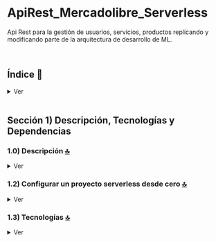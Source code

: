 # ApiRest_Mercadolibre_Serverless
Api Rest para la gestión de usuarios, servicios, productos replicando y modificando parte de la arquitectura de desarrollo de ML.


<br>

## Índice 📜

<details>
 <summary> Ver </summary>
 
 <br>
 
### Sección 1) Descripción, Tecnologías y Dependencias 

 - [1.0) Descripción del Proyecto.](#10-descripción-)
 - [1.1) Ejecución del Proyecto.](#11-ejecución-del-proyecto-)
 - [1.2) Configurar un proyecto serverless desde cero](#12-configurar-un-proyecto-serverless-desde-cero-)
 - [1.3) Tecnologías.](#13-tecnologías-)

<br>

</details>



<br>

## Sección 1) Descripción, Tecnologías y Dependencias 


### 1.0) Descripción [🔝](#índice-) 

<details>
  <summary>Ver</summary>
 
 <br>

* Una vez creado un entorno de trabajo a través de algún ide, clonamos el proyecto
```git
git clone https://github.com/andresWeitzel/ApiRest_Mercadolibre_Serverless
```
* Nos posicionamos sobre el proyecto
```git
cd 'projectName'
```
* Instalamos todos los paquetes necesarios
```git
npm i
```
* Levantamos el proyecto
```git
sls offline start

<br>

</details>


### 1.1) Ejecución del Proyecto [🔝](#índice-)

<details>
  <summary>Ver</summary>
  
* Una vez creado un entorno de trabajo a través de algún ide, clonamos el proyecto
```git
git clone https://github.com/andresWeitzel/ApiRest_Mercadolibre_Serverless
```
* Nos posicionamos sobre el proyecto
```git
cd 'projectName'
```
* Inicializamos un proyecto npm
```git
npm init -y
```
* Instalamos Serverless Framework de forma global
```git
npm install -g serverless
```
* Verificamos la versión de Serverless instalada
```git
sls -v
```
* Inicializamos un template de serverles
```git
serverless create \
  --template-url https://github.com/serverless/serverless/tree/master/lib/plugins/create/templates/aws-nodejs \
  --path myService
```
* Instalamos serverless offline 
```git
npm i serverless-offline --save-dev
```
* Instalamos serverless ssm 
```git
npm i serverless-offline-ssm --save-dev
```
<br>

</details>


### 1.2) Configurar un proyecto serverless desde cero [🔝](#índice-)

<details>
  <summary>Ver</summary>
 
 <br>


<br>

</details>

### 1.3) Tecnologías [🔝](#índice-)

<details>
  <summary>Ver</summary>
 
 <br>


<br>

</details>

